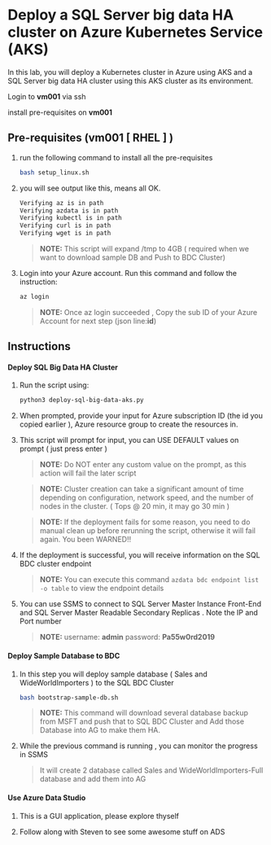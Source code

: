 
# Deploy a SQL Server big data HA cluster on Azure Kubernetes Service (AKS) 

In this lab, you will deploy a Kubernetes cluster in Azure using AKS and a SQL Server big data HA cluster using this AKS cluster as its environment. 

Login to **vm001** via ssh 

install pre-requisites on **vm001** 

## Pre-requisites (vm001 [ RHEL ] )

1. run the following command to install all the pre-requisites 
    ```sh 
    bash setup_linux.sh
    ```

1. you will see output like this, means all OK.
    ```sh 
    Verifying az is in path
    Verifying azdata is in path
    Verifying kubectl is in path
    Verifying curl is in path
    Verifying wget is in path           
    ```
    > **NOTE:** This script will expand /tmp to 4GB ( required when we want to download sample DB and Push to BDC Cluster)

1. Login into your Azure account. Run this command and follow the instruction: 
    ```sh
    az login
    ```
    > **NOTE:** Once az login succeeded , Copy the sub ID of your Azure Account for next step  (json line:**id**)

## Instructions
#### Deploy SQL Big Data HA Cluster 

1. Run the script using:
    
    ```sh
    python3 deploy-sql-big-data-aks.py
    ```

2. When prompted, provide your input for Azure subscription ID (the id you copied earlier ), Azure resource group to create the resources in.  

3. This script will prompt for input, you can USE DEFAULT values on prompt ( just press enter  )

    > **NOTE:** Do NOT enter any custom value on the prompt, as this action will fail the later script

    > **NOTE:** Cluster creation can take a significant amount of time depending on configuration, network speed, and the number of nodes in the cluster. ( Tops @ 20 min, it may go 30 min  )

    > **NOTE:** If the deployment fails for some reason, you need to do manual clean up before rerunning the script, otherwise it will fail again. You been WARNED!!

4. If the deployment is successful, you will receive information on the SQL BDC cluster endpoint 
    > **NOTE:** You can execute this command `azdata bdc endpoint list -o table` to view the endpoint details 

5. You can use SSMS  to connect to SQL Server Master Instance Front-End and SQL Server Master Readable Secondary Replicas . Note the IP  and Port number 
    > **NOTE:** username: **admin** password: **Pa55w0rd2019**

#### Deploy Sample Database to BDC

1. In this step you will deploy sample database ( Sales and WideWorldImporters ) to the SQL BDC Cluster 

    ```sh 
    bash bootstrap-sample-db.sh 
    ```
    > **NOTE:** This command will download several database backup from MSFT and push that to SQL BDC Cluster and Add those Database into AG to make them HA. 

2. While the previous command is running , you can monitor the progress in SSMS 
    > It will create 2 database called Sales and WideWorldImporters-Full database and add them into AG 

#### Use Azure Data Studio 

1. This is a GUI application, please explore thyself 

2. Follow along with Steven to see some awesome stuff on ADS 